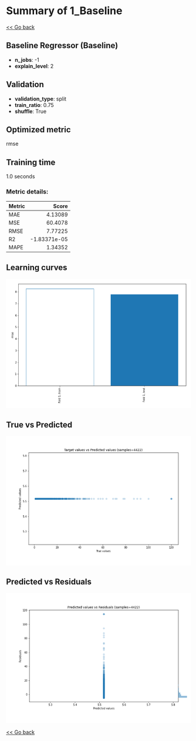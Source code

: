 # Summary of 1_Baseline

[<< Go back](../README.md)


## Baseline Regressor (Baseline)
- **n_jobs**: -1
- **explain_level**: 2

## Validation
 - **validation_type**: split
 - **train_ratio**: 0.75
 - **shuffle**: True

## Optimized metric
rmse

## Training time

1.0 seconds

### Metric details:
| Metric   |        Score |
|:---------|-------------:|
| MAE      |  4.13089     |
| MSE      | 60.4078      |
| RMSE     |  7.77225     |
| R2       | -1.83371e-05 |
| MAPE     |  1.34352     |



## Learning curves
![Learning curves](learning_curves.png)
## True vs Predicted

![True vs Predicted](true_vs_predicted.png)


## Predicted vs Residuals

![Predicted vs Residuals](predicted_vs_residuals.png)



[<< Go back](../README.md)

